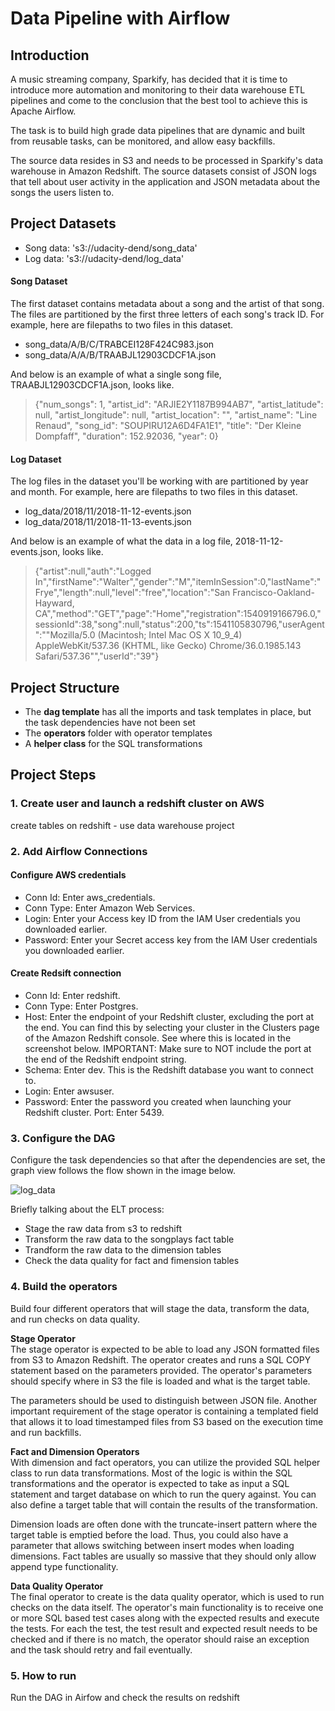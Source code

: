 # Data Pipeline with Airflow
## Introduction
A music streaming company, Sparkify, has decided that it is time to introduce more automation and monitoring to their data warehouse ETL pipelines and come to the conclusion that the best tool to achieve this is Apache Airflow.

The task is to build high grade data pipelines that are dynamic and built from reusable tasks, can be monitored, and allow easy backfills.

The source data resides in S3 and needs to be processed in Sparkify's data warehouse in Amazon Redshift. The source datasets consist of JSON logs that tell about user activity in the application and JSON metadata about the songs the users listen to.


## Project Datasets
* Song data: 's3://udacity-dend/song_data'  
* Log data: 's3://udacity-dend/log_data'  


#### Song Dataset
The first dataset contains metadata about a song and the artist of that song. The files are partitioned by the first three letters of each song's track ID. For example, here are filepaths to two files in this dataset.  
* song_data/A/B/C/TRABCEI128F424C983.json  
* song_data/A/A/B/TRAABJL12903CDCF1A.json

And below is an example of what a single song file, TRAABJL12903CDCF1A.json, looks like.  
> {"num_songs": 1, "artist_id": "ARJIE2Y1187B994AB7", "artist_latitude": null, "artist_longitude": null, "artist_location": "", "artist_name": "Line Renaud", "song_id": "SOUPIRU12A6D4FA1E1", "title": "Der Kleine Dompfaff", "duration": 152.92036, "year": 0}


#### Log Dataset
The log files in the dataset you'll be working with are partitioned by year and month. For example, here are filepaths to two files in this dataset.  
* log_data/2018/11/2018-11-12-events.json   
* log_data/2018/11/2018-11-13-events.json     

And below is an example of what the data in a log file, 2018-11-12-events.json, looks like.  
> {"artist":null,"auth":"Logged In","firstName":"Walter","gender":"M","itemInSession":0,"lastName":"Frye","length":null,"level":"free","location":"San Francisco-Oakland-Hayward, CA","method":"GET","page":"Home","registration":1540919166796.0,"sessionId":38,"song":null,"status":200,"ts":1541105830796,"userAgent":"\"Mozilla\/5.0 (Macintosh; Intel Mac OS X 10_9_4) AppleWebKit\/537.36 (KHTML, like Gecko) Chrome\/36.0.1985.143 Safari\/537.36\"","userId":"39"}


## Project Structure
* The **dag template** has all the imports and task templates in place, but the task dependencies have not been set
* The **operators** folder with operator templates
* A **helper class** for the SQL transformations  


## Project Steps
### 1. Create user and launch a redshift cluster on AWS
create tables on redshift - use data warehouse project


### 2. Add Airflow Connections
#### Configure AWS credentials
* Conn Id: Enter aws_credentials.  
* Conn Type: Enter Amazon Web Services.  
* Login: Enter your Access key ID from the IAM User credentials you downloaded earlier.  
* Password: Enter your Secret access key from the IAM User credentials you downloaded earlier.  


#### Create Redsift connection
* Conn Id: Enter redshift.  
* Conn Type: Enter Postgres.  
* Host: Enter the endpoint of your Redshift cluster, excluding the port at the end. You can find this by selecting your cluster in the Clusters page of the Amazon Redshift console. See where this is located in the screenshot below. IMPORTANT: Make sure to NOT include the port at the end of the Redshift endpoint string.  
* Schema: Enter dev. This is the Redshift database you want to connect to.  
* Login: Enter awsuser.  
* Password: Enter the password you created when launching your Redshift cluster.
Port: Enter 5439.  


### 3. Configure the DAG
Configure the task dependencies so that after the dependencies are set, the graph view follows the flow shown in the image below.

![log_data](https://github.com/xiaofanc/udacity/blob/master/nd027-data_engineer/Main_Class/Data_Pipeline_Airflow/Project_1_Data_Pipeline/image/example-dag.png?raw=true)
        
Briefly talking about the ELT process:  
* Stage the raw data from s3 to redshift  
* Transform the raw data to the songplays fact table  
* Trandform the raw data to the dimension tables  
* Check the data quality for fact and fimension tables  


### 4. Build the operators
Build four different operators that will stage the data, transform the data, and run checks on data quality.

**Stage Operator**  
The stage operator is expected to be able to load any JSON formatted files from S3 to Amazon Redshift. The operator creates and runs a SQL COPY statement based on the parameters provided. The operator's parameters should specify where in S3 the file is loaded and what is the target table.

The parameters should be used to distinguish between JSON file. Another important requirement of the stage operator is containing a templated field that allows it to load timestamped files from S3 based on the execution time and run backfills.

**Fact and Dimension Operators**   
With dimension and fact operators, you can utilize the provided SQL helper class to run data transformations. Most of the logic is within the SQL transformations and the operator is expected to take as input a SQL statement and target database on which to run the query against. You can also define a target table that will contain the results of the transformation.

Dimension loads are often done with the truncate-insert pattern where the target table is emptied before the load. Thus, you could also have a parameter that allows switching between insert modes when loading dimensions. Fact tables are usually so massive that they should only allow append type functionality.

**Data Quality Operator**  
The final operator to create is the data quality operator, which is used to run checks on the data itself. The operator's main functionality is to receive one or more SQL based test cases along with the expected results and execute the tests. For each the test, the test result and expected result needs to be checked and if there is no match, the operator should raise an exception and the task should retry and fail eventually.


### 5. How to run
Run the DAG in Airfow and check the results on redshift

